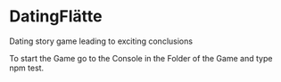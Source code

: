 # DatingFlätte


Dating story game leading to exciting conclusions

To start the Game go to the Console in the Folder of the Game and type npm test.
